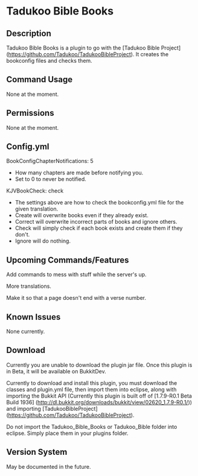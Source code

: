Tadukoo Bible Books
=====================

Description
-----------
Tadukoo Bible Books is a plugin to go with the [Tadukoo Bible Project] (https://github.com/Tadukoo/TadukooBibleProject). It creates the bookconfig files and
checks them.

Command Usage
-------------
None at the moment.

Permissions
-----------
None at the moment.

Config.yml
----------
BookConfigChapterNotifications: 5
* How many chapters are made before notifying you.
* Set to 0 to never be notified.

KJVBookCheck: check
* The settings above are how to check the bookconfig.yml file for the given translation.
* Create will overwrite books even if they already exist.
* Correct will overwrite incorrect parts of books and ignore others.
* Check will simply check if each book exists and create them if they don't.
* Ignore will do nothing.

Upcoming Commands/Features
--------------------------
Add commands to mess with stuff while the server's up.

More translations.

Make it so that a page doesn't end with a verse number.

Known Issues
------------
None currently.

Download
--------
Currently you are unable to download the plugin jar file. Once this plugin is in Beta, it will be available on BukkitDev.

Currently to download and install this plugin, you must download the classes and plugin.yml file, then import them into eclipse, along with importing the
Bukkit API (Currently this plugin is built off of [1.7.9-R0.1 Beta Build 1936] (http://dl.bukkit.org/downloads/bukkit/view/02620_1.7.9-R0.1/)) and importing
[TadukooBibleProject] (https://github.com/Tadukoo/TadukooBibleProject).

Do not import the Tadukoo_Bible_Books or Tadukoo_Bible folder into eclipse. Simply place them in your plugins folder.

Version System
--------------
May be documented in the future.
